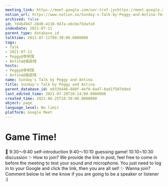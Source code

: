 ```yaml
---
meeting_link: https://meet.google.com/uor-traf-jyshttps://meet.google.com/uor-traf-jys
notion_url: https://www.notion.so/Sunday-s-Talk-by-Peggy-and-Antina-7d4b494728d04138947ae6cbe75dafa9
archived: false
id: 7d4b4947-28d0-4138-947a-e6cbe75dafa9
indexDate: 2021-07-11
parent_type: database_id
talktime: 2021-07-11T09:30:00.0000000
tags:
- Talk
- 2021-07-11
- Peggy@李明霈
- Antina@張庭瑄
hosts:
- Peggy@李明霈
- Antina@張庭瑄
name: Sunday's Talk by Peggy and Antina
title: Sunday's Talk by Peggy and Antina
parent_database_id: e9339446-880f-4ef0-8ad7-8ad1f507dded
last_edited_time: 2021-07-20T20:14:00.0000000
created_time: 2021-06-25T18:39:00.0000000
object: page
language_level: No limit
platform: Google Meet
---
```



# Game Time!
📅
9:30～9:40 self-introduction
9:40～10:10 guessing game!
10:10~10:30 discussion
✨
How to join?
We provide the link in post, feel free to come in before the meeting to test your sound and microphone. You just need to log in to your Google and click the link, then you are all set!
✨
Wanna join?
Comment below to let me know if you are going to be a speaker or listener :)


